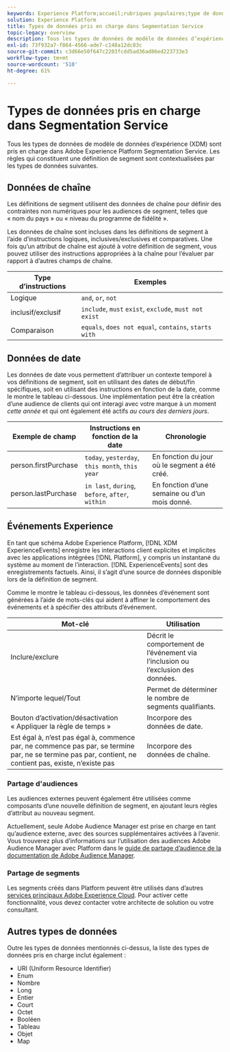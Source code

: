 ```yaml
---
keywords: Experience Platform;accueil;rubriques populaires;type de données;types de données;types de données;type de données;types de données;types de données de segmentation;segmentation;segmentation;service de segmentation;types de données du service de segmentation ;
solution: Experience Platform
title: Types de données pris en charge dans Segmentation Service
topic-legacy: overview
description: Tous les types de données de modèle de données d’expérience (XDM) sont pris en charge dans Adobe Segmentation Service. Les règles qui constituent une définition de segment sont contextualisées par les types de données suivantes.
exl-id: 73f932a7-f864-4566-ade7-c148a12dc83c
source-git-commit: c3d66e50f647c2203fcdd5ad36ad86ed223733e3
workflow-type: tm+mt
source-wordcount: '510'
ht-degree: 61%

---
```


# Types de données pris en charge dans Segmentation Service

Tous les types de données de modèle de données d’expérience (XDM) sont pris en charge dans Adobe Experience Platform Segmentation Service. Les règles qui constituent une définition de segment sont contextualisées par les types de données suivantes.

## Données de chaîne

Les définitions de segment utilisent des données de chaîne pour définir des contraintes non numériques pour les audiences de segment, telles que « nom du pays » ou « niveau du programme de fidélité ».

Les données de chaîne sont incluses dans les définitions de segment à l’aide d’instructions logiques, inclusives/exclusives et comparatives. Une fois qu’un attribut de chaîne est ajouté à votre définition de segment, vous pouvez utiliser des instructions appropriées à la chaîne pour l’évaluer par rapport à d’autres champs de chaîne.

| Type d’instructions | Exemples |
| -------------- | -------- |
| Logique | `and`, `or`, `not` |
| inclusif/exclusif | `include`, `must` `exist`, `exclude`, `must not exist` |
| Comparaison | `equals`, `does not equal`, `contains`, `starts with` |

## Données de date

Les données de date vous permettent d’attribuer un contexte temporel à vos définitions de segment, soit en utilisant des dates de début/fin spécifiques, soit en utilisant des instructions en fonction de la date, comme le montre le tableau ci-dessous. Une implémentation peut être la création d’une audience de clients qui ont interagi avec votre marque à un moment *cette année* et qui ont également été actifs *au cours des derniers jours*.

| Exemple de champ | Instructions en fonction de la date | Chronologie |
| ------------- | ------------------------ | --------- |
| person.firstPurchase | `today`,  `yesterday`,  `this month`,  `this year` | En fonction du jour où le segment a été créé. |
| person.lastPurchase | `in last`, `during`, `before`, `after`, `within` | En fonction d’une semaine ou d’un mois donné. |

## Événements Experience

En tant que schéma Adobe Experience Platform, [!DNL XDM ExperienceEvents] enregistre les interactions client explicites et implicites avec les applications intégrées [!DNL Platform], y compris un instantané du système au moment de l’interaction. [!DNL ExperienceEvents] sont des enregistrements factuels. Ainsi, il s’agit d’une source de données disponible lors de la définition de segment.

Comme le montre le tableau ci-dessous, les données d’événement sont générées à l’aide de mots-clés qui aident à affiner le comportement des événements et à spécifier des attributs d’événement.

| Mot-clé | Utilisation |
| ------- | --- |
| Inclure/exclure | Décrit le comportement de l’événement via l’inclusion ou l’exclusion des données. |
| N’importe lequel/Tout | Permet de déterminer le nombre de segments qualifiants. |
| Bouton d’activation/désactivation « Appliquer la règle de temps » | Incorpore des données de date. |
| Est égal à, n’est pas égal à, commence par, ne commence pas par, se termine par, ne se termine pas par, contient, ne contient pas, existe, n’existe pas | Incorpore des données de chaîne. |

### Partage d&#39;audiences

Les audiences externes peuvent également être utilisées comme composants d’une nouvelle définition de segment, en ajoutant leurs règles d’attribut au nouveau segment.

Actuellement, seule Adobe Audience Manager est prise en charge en tant qu’audience externe, avec des sources supplémentaires activées à l’avenir. Vous trouverez plus d’informations sur l’utilisation des audiences Adobe Audience Manager avec Platform dans le [guide de partage d’audience de la documentation de Adobe Audience Manager](https://experienceleague.adobe.com/docs/audience-manager/user-guide/implementation-integration-guides/integration-experience-platform/aam-aep-audience-sharing.html?lang=fr).

### Partage de segments

Les segments créés dans Platform peuvent être utilisés dans d’autres [services principaux Adobe Experience Cloud](https://experienceleague.adobe.com/docs/core-services/interface/experience-cloud.html). Pour activer cette fonctionnalité, vous devez contacter votre architecte de solution ou votre consultant.

## Autres types de données

Outre les types de données mentionnés ci-dessus, la liste des types de données pris en charge inclut également :

- URI (Uniform Resource Identifier)
- Enum
- Nombre
- Long
- Entier
- Court
- Octet
- Booléen
- Tableau
- Objet
- Map

